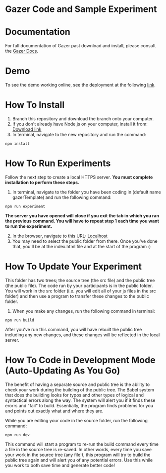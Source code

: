 # Gazer Code and Sample Experiment

# Documentation

For full documentation of Gazer past download and install, please consult the [Gazer Docs](https://amyvanwell.github.io/gazerCode/).

# Demo

To see the demo working online, see the deployment at the following [link](https://gazer-demo.herokuapp.com/).

# How To Install

1. Branch this repository and download the branch onto your computer.
2. If you don't already have Node.js on your computer, install it from: [Download link](https://nodejs.org/en/download/)
3. In terminal, navigate to the new repository and run the command:

```
npm install
```

# How To Run Experiments

Follow the next step to create a local HTTPS server. **You must complete installation to perform these steps.**

1. In terminal, navigate to the folder you have been coding in (default name gazerTemplate) and run the following command:

```
npm run experiment
```

**The server you have opened will close if you exit the tab in which you ran the previous command. You will have to repeat step 1 each time you want to run the experiment.**

2. In the browser, navigate to this URL:
   [Localhost](http://localhost:8000/)
3. You may need to select the public folder from there. Once you've done that, you'll be at the index.html file and at the start of the program :)

# How To Update Your Experiment

This folder has two trees; the source tree (the src file) and the public tree (the public file). The code run by your participants is in the public folder. You will work in the src folder (i.e. you will edit all of your js files in the src folder) and then use a program to transfer these changes to the public folder.

1. When you make any changes, run the following command in terminal:

```
npm run build
```

After you've run this command, you will have rebuilt the public tree including any new changes, and these changes will be reflected in the local server.

# How To Code in Development Mode (Auto-Updating As You Go)

The benefit of having a separate source and public tree is the ability to check your work during the building of the public tree. The Babel system that does the building looks for typos and other types of logical and syntactical errors along the way. The system will alert you if it finds these erorrs and "fail" to build. Essentially, the program finds problems for you and points out exactly what and where they are.

While you are editing your code in the source folder, run the following command:

```
npm run dev
```

This command will start a program to re-run the build command every time a file in the source tree is re-saved. In other words, every time you save your work in the source tree (any file!), this program will try to build the public tree again and will alert you of any potential errors. Use this while you work to both save time and generate better code!
